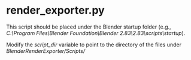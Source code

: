# render_exporter.py

This script should be placed under the Blender startup folder (e.g., _C:\Program Files\Blender Foundation\Blender 2.83\2.83\scripts\startup_).

Modify the _script_dir_ variable to point to the directory of the files under _BlenderRenderExporter/Scripts/_
